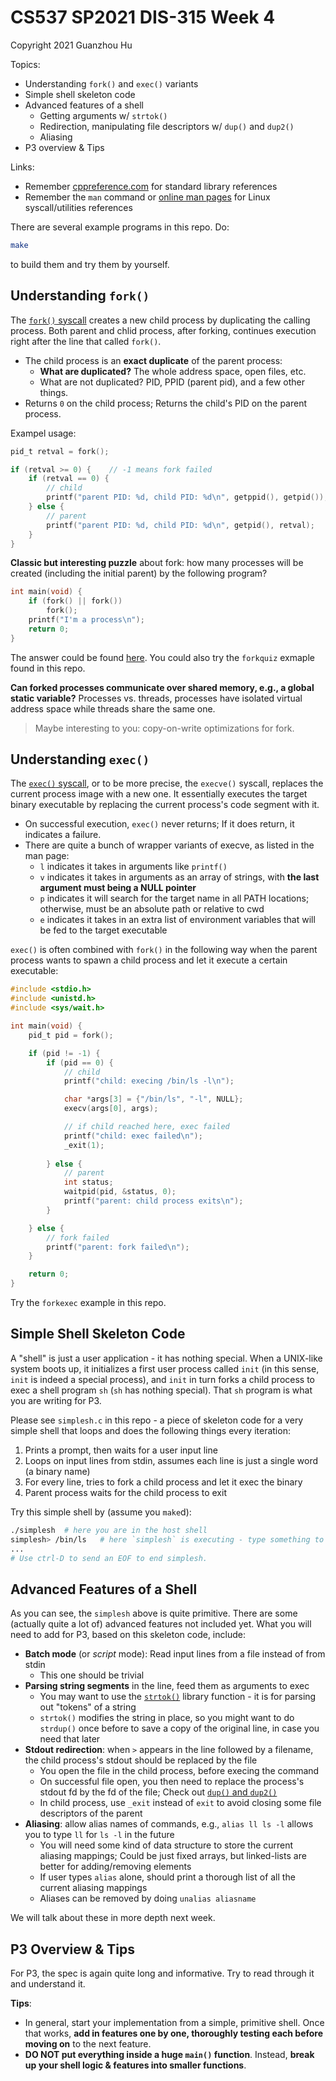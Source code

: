 # CS537 SP2021 DIS-315 Week 4

Copyright 2021 Guanzhou Hu

Topics:

- Understanding `fork()` and `exec()` variants
- Simple shell skeleton code
- Advanced features of a shell
    - Getting arguments w/ `strtok()`
    - Redirection, manipulating file descriptors w/ `dup()` and `dup2()`
    - Aliasing
- P3 overview & Tips

Links:

- Remember [cppreference.com](https://en.cppreference.com/w/c) for standard library references
- Remember the `man` command or [online man pages](https://man7.org/linux/man-pages/man3/exec.3.html) for Linux syscall/utilities references

There are several example programs in this repo. Do:

```bash
make
```

to build them and try them by yourself.

## Understanding `fork()`

The [`fork()` syscall](https://man7.org/linux/man-pages/man2/fork.2.html) creates a new child process by duplicating the calling process. Both parent and chlid process, after forking, continues execution right after the line that called `fork()`.

- The child process is an **exact duplicate** of the parent process:
    - **What are duplicated?** The whole address space, open files, etc.
    - What are not duplicated? PID, PPID (parent pid), and a few other things.
- Returns `0` on the child process; Returns the child's PID on the parent process.

Exampel usage:

```C
pid_t retval = fork();

if (retval >= 0) {    // -1 means fork failed
    if (retval == 0) {
        // child
        printf("parent PID: %d, child PID: %d\n", getppid(), getpid());
    } else {
        // parent
        printf("parent PID: %d, child PID: %d\n", getpid(), retval);
    }
}
```

**Classic but interesting puzzle** about fork: how many processes will be created (including the initial parent) by the following program?

```C
int main(void) {
    if (fork() || fork())
        fork();
    printf("I'm a process\n");
    return 0;
}
```

The answer could be found [here](https://www.geeksforgeeks.org/fork-practice-questions/). You could also try the `forkquiz` exmaple found in this repo.

**Can forked processes communicate over shared memory, e.g., a global static variable?** Processes vs. threads, processes have isolated virtual address space while threads share the same one.

> Maybe interesting to you: copy-on-write optimizations for fork.

## Understanding `exec()`

The [`exec()` syscall](https://man7.org/linux/man-pages/man3/exec.3.html), or to be more precise, the `execve()` syscall, replaces the current process image with a new one. It essentially executes the target binary executable by replacing the current process's code segment with it.

- On successful execution, `exec()` never returns; If it does return, it indicates a failure.
- There are quite a bunch of wrapper variants of execve, as listed in the man page:
    - `l` indicates it takes in arguments like `printf()`
    - `v` indicates it takes in arguments as an array of strings, with **the last argument must being a NULL pointer**
    - `p` indicates it will search for the target name in all PATH locations; otherwise, must be an absolute path or relative to cwd
    - `e` indicates it takes in an extra list of environment variables that will be fed to the target executable

`exec()` is often combined with `fork()` in the following way when the parent process wants to spawn a child process and let it execute a certain executable:

```C
#include <stdio.h>
#include <unistd.h>
#include <sys/wait.h>

int main(void) {
    pid_t pid = fork();

    if (pid != -1) {
        if (pid == 0) {
            // child
            printf("child: execing /bin/ls -l\n");

            char *args[3] = {"/bin/ls", "-l", NULL};
            execv(args[0], args);

            // if child reached here, exec failed
            printf("child: exec failed\n");
            _exit(1);
        
        } else {
            // parent
            int status;
            waitpid(pid, &status, 0);
            printf("parent: child process exits\n");
        }

    } else {
        // fork failed
        printf("parent: fork failed\n");
    }

    return 0;
}
```

Try the `forkexec` example in this repo.

## Simple Shell Skeleton Code

A "shell" is just a user application - it has nothing special. When a UNIX-like system boots up, it initializes a first user process called `init` (in this sense, `init` is indeed a special process), and `init` in turn forks a child process to exec a shell program `sh` (`sh` has nothing special). That `sh` program is what you are writing for P3.

Please see `simplesh.c` in this repo - a piece of skeleton code for a very simple shell that loops and does the following things every iteration:

1. Prints a prompt, then waits for a user input line
2. Loops on input lines from stdin, assumes each line is just a single word (a binary name)
3. For every line, tries to fork a child process and let it exec the binary
4. Parent process waits for the child process to exit

Try this simple shell by (assume you `make`d):

```bash
./simplesh  # here you are in the host shell
simplesh> /bin/ls   # here `simplesh` is executing - type something to feed to it
...
# Use ctrl-D to send an EOF to end simplesh.
```

## Advanced Features of a Shell

As you can see, the `simplesh` above is quite primitive. There are some (actually quite a lot of) advanced features not included yet. What you will need to add for P3, based on this skeleton code, include:

- **Batch mode** (or *script* mode): Read input lines from a file instead of from stdin
    - This one should be trivial
- **Parsing string segments** in the line, feed them as arguments to exec
    - You may want to use the [`strtok()`](https://en.cppreference.com/w/c/string/byte/strtok) library function - it is for parsing out "tokens" of a string
    - `strtok()` modifies the string in place, so you might want to do `strdup()` once before to save a copy of the original line, in case you need that later
- **Stdout redirection**: when `>` appears in the line followed by a filename, the child process's stdout should be replaced by the file
    - You open the file in the child process, before execing the command
    - On successful file open, you then need to replace the process's stdout fd by the fd of the file; Check out [`dup()` and `dup2()`](https://man7.org/linux/man-pages/man2/dup2.2.html)
    - In child process, use `_exit` instead of `exit` to avoid closing some file descriptors of the parent
- **Aliasing**: allow alias names of commands, e.g., `alias ll ls -l` allows you to type `ll` for `ls -l` in the future
    - You will need some kind of data structure to store the current aliasing mappings; Could be just fixed arrays, but linked-lists are better for adding/removing elements
    - If user types `alias` alone, should print a thorough list of all the current aliasing mappings
    - Aliases can be removed by doing `unalias aliasname`

We will talk about these in more depth next week.

## P3 Overview & Tips

For P3, the spec is again quite long and informative. Try to read through it and understand it.

**Tips**:

- In general, start your implementation from a simple, primitive shell. Once that works, **add in features one by one, thoroughly testing each before moving on** to the next feature.
- **DO NOT put everything inside a huge `main()` function**. Instead, **break up your shell logic & features into smaller functions**.
